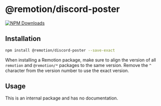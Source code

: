 # @remotion/discord-poster
 
[![NPM Downloads](https://img.shields.io/npm/dm/@remotion/discord-poster.svg?style=flat&color=black&label=Downloads)](https://npmcharts.com/compare/@remotion/discord-poster?minimal=true)
 
## Installation
 
```bash
npm install @remotion/discord-poster --save-exact
```
 
When installing a Remotion package, make sure to align the version of all `remotion` and `@remotion/*` packages to the same version.
Remove the `^` character from the version number to use the exact version.
 
## Usage
 
This is an internal package and has no documentation.
